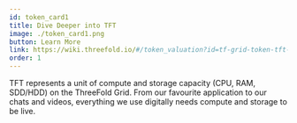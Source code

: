```yaml
---
id: token_card1
title: Dive Deeper into TFT
image: ./token_card1.png
button: Learn More
link: https://wiki.threefold.io/#/token_valuation?id=tf-grid-token-tft-valuation
order: 1
---
```


TFT represents a unit of compute and storage capacity (CPU, RAM, SDD/HDD) on the ThreeFold Grid. From our favourite application to our chats and videos, everything we use digitally needs compute and storage to be live.
